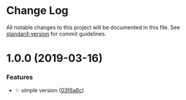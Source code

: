 # Change Log

All notable changes to this project will be documented in this file. See [standard-version](https://github.com/conventional-changelog/standard-version) for commit guidelines.

<a name="1.0.0"></a>
# 1.0.0 (2019-03-16)


### Features

* :sparkles: simple version ([03f6a6c](https://github.com/huruji/remove-tags-webpack-plugin/commit/03f6a6c))

